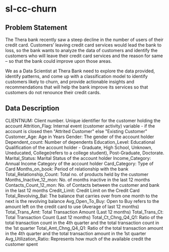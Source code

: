 # sl-cc-churn

## Problem Statement
The Thera bank recently saw a steep decline in the number of users of their credit card.
Customers’ leaving credit card services would lead the bank to loss, so the bank wants to analyze the data of customers and identify the customers who will leave their credit card services and the reason for same – so that the bank could improve upon those areas.

We as a Data Scientist at Thera Bank need to explore the data provided, identify patterns, and come up with a classification model to identify customers likely to churn, and provide actionable insights and recommendations that will help the bank improve its services so that customers do not renounce their credit cards.

## Data Description
CLIENTNUM: Client number. Unique identifier for the customer holding the account
Attrition_Flag: Internal event (customer activity) variable - if the account is closed then "Attrited Customer" else "Existing Customer"
Customer_Age: Age in Years
Gender: The gender of the account holder
Dependent_count: Number of dependents
Education_Level: Educational Qualification of the account holder - Graduate, High School, Unknown, Uneducated, College(refers to a college student), Post-Graduate, Doctorate.
Marital_Status: Marital Status of the account holder
Income_Category: Annual Income Category of the account holder
Card_Category: Type of Card
Months_on_book: Period of relationship with the bank
Total_Relationship_Count: Total no. of products held by the customer
Months_Inactive_12_mon: No. of months inactive in the last 12 months
Contacts_Count_12_mon: No. of Contacts between the customer and bank in the last 12 months
Credit_Limit: Credit Limit on the Credit Card
Total_Revolving_Bal: The balance that carries over from one month to the next is the revolving balance
Avg_Open_To_Buy: Open to Buy refers to the amount left on the credit card to use (Average of last 12 months)
Total_Trans_Amt: Total Transaction Amount (Last 12 months)
Total_Trans_Ct: Total Transaction Count (Last 12 months)
Total_Ct_Chng_Q4_Q1: Ratio of the total transaction count in the 4th quarter and the total transaction count in the 1st quarter
Total_Amt_Chng_Q4_Q1: Ratio of the total transaction amount in the 4th quarter and the total transaction amount in the 1st quarter
Avg_Utilization_Ratio: Represents how much of the available credit the customer spent
